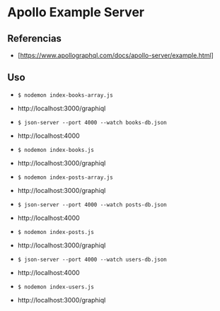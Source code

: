 # Apollo Example Server

## Referencias

- [https://www.apollographql.com/docs/apollo-server/example.html]

## Uso

- ```$ nodemon index-books-array.js```
- http://localhost:3000/graphiql

- ```$ json-server --port 4000 --watch books-db.json```
- http://localhost:4000
- ```$ nodemon index-books.js```
- http://localhost:3000/graphiql

- ```$ nodemon index-posts-array.js```
- http://localhost:3000/graphiql

- ```$ json-server --port 4000 --watch posts-db.json```
- http://localhost:4000
- ```$ nodemon index-posts.js```
- http://localhost:3000/graphiql

- ```$ json-server --port 4000 --watch users-db.json```
- http://localhost:4000
- ```$ nodemon index-users.js```
- http://localhost:3000/graphiql

